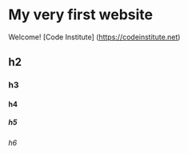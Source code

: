 # My very first website

Welcome! [Code Institute] (https://codeinstitute.net)

## h2
### h3
#### h4
##### h5
###### h6
